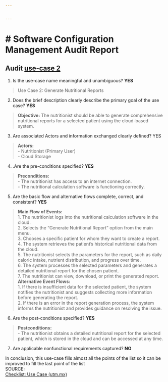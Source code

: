 ```yaml
---


---
```


<h1 id="software-configuration-management-audit-report"># Software Configuration Management Audit Report</h1>
<h2 id="audit-use-case-2">Audit <a href="https://github.com/Giuseph-CT/FIS-Proyecto-2023/blob/TerceraEntrega_MD/Artifacts/use%20cases.md">use-case 2</a></h2>
<ol>
<li>Is the use-case name meaningful and unambiguous?  <strong>YES</strong></li>
</ol>
<blockquote>
<p>Use Case 2: Generate Nutritional Reports</p>
</blockquote>
<ol start="2">
<li>Does the brief description clearly describe the primary goal of the use case? <strong>YES</strong></li>
</ol>
<blockquote>
<p><strong>Objective:</strong> The nutritionist should be able to generate comprehensive nutritional reports for a selected patient using the cloud-based system.</p>
</blockquote>
<ol start="3">
<li>Are associated Actors and information exchanged clearly defined? YES</li>
</ol>
<blockquote>
<p><strong>Actors:</strong><br>
-   Nutritionist (Primary User)<br>
-   Cloud Storage</p>
</blockquote>
<ol start="4">
<li>.Are the pre-conditions specified? <strong>YES</strong></li>
</ol>
<blockquote>
<p><strong>Preconditions:</strong><br>
-   The nutritionist has access to an internet connection.<br>
-   The nutritional calculation software is functioning correctly.</p>
</blockquote>
<ol start="5">
<li>Are the basic flow and alternative flows complete, correct, and consistent? <strong>YES</strong></li>
</ol>
<blockquote>
<p><strong>Main Flow of Events:</strong><br>
1.  The nutritionist logs into the nutritional calculation software in the cloud.<br>
2.  Selects the “Generate Nutritional Report” option from the main menu.<br>
3.  Chooses a specific patient for whom they want to create a report.<br>
4.  The system retrieves the patient’s historical nutritional data from the cloud.<br>
5.  The nutritionist selects the parameters for the report, such as daily caloric intake, nutrient distribution, and progress over time.<br>
6.  The system processes the selected parameters and generates a detailed nutritional report for the chosen patient.<br>
7.  The nutritionist can view, download, or print the generated report.<br>
<strong>Alternative Event Flows:</strong><br>
1.  If there is insufficient data for the selected patient, the system notifies the nutritionist and suggests collecting more information before generating the report.<br>
2.  If there is an error in the report generation process, the system informs the nutritionist and provides guidance on resolving the issue.</p>
</blockquote>
<ol start="6">
<li>Are the post-conditions specified? <strong>YES</strong></li>
</ol>
<blockquote>
<p><strong>Postconditions:</strong><br>
-   The nutritionist obtains a detailed nutritional report for the selected patient, which is stored in the cloud and can be accessed at any time.</p>
</blockquote>
<ol start="7">
<li>Are applicable nonfunctional requirements captured? <strong>NO</strong></li>
</ol>
<p>In conclusion, this use-case fills almost all the points of the list so it can be improved to fill the last point of the list<br>
SOURCE:<br>
<a href="https://www.utm.mx/~caff/doc/OpenUPWeb/openup/guidances/checklists/use_case_C5362874.html">Checklist: Use Case (utm.mx)</a></p>

